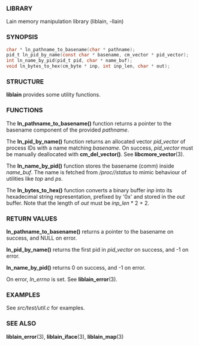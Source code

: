 ### LIBRARY
Lain memory manipulation library (liblain, -llain)


### SYNOPSIS
```c
char * ln_pathname_to_basename(char * pathname);
pid_t ln_pid_by_name(const char * basename, cm_vector * pid_vector);
int ln_name_by_pid(pid_t pid, char * name_buf);
void ln_bytes_to_hex(cm_byte * inp, int inp_len, char * out);
```


### STRUCTURE
**liblain** provides some utility functions.


### FUNCTIONS
The **ln_pathname_to_basename()** function returns a pointer to the basename component of the provided *pathname*.

The **ln_pid_by_name()** function returns an allocated vector *pid_vector* of process IDs with a name matching *basename*. On success, *pid_vector* must be manually deallocated with **cm_del_vector()**. See **libcmore_vector**(3).

The **ln_name_by_pid()** function stores the basename (comm) inside *name_buf*. The name is fetched from */proc/<pid>/status* to mimic behaviour of utilities like *top* and *ps*.

The **ln_bytes_to_hex()** function converts a binary buffer *inp* into its hexadecimal string representation, prefixed by '0x' and stored in the *out* buffer. Note that the length of *out* must be *inp_len* \* 2 + 2.


### RETURN VALUES
**ln_pathname_to_basename()** returns a pointer to the basename on success, and NULL on error.

**ln_pid_by_name()** returns the first pid in *pid_vector* on success, and -1 on error.

**ln_name_by_pid()** returns 0 on success, and -1 on error.

On error, *ln_errno* is set. See **liblain_error**(3).


### EXAMPLES
See *src/test/util.c* for examples.
  

### SEE ALSO
**liblain_error**(3), **liblain_iface**(3), **liblain_map**(3)
